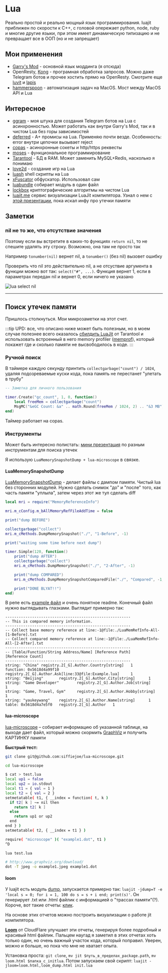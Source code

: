 # Lua

Реально простой и реально мощный язык программирования. luajit приближен по скорости к C++, с головой опережает python, node, ruby и многие другие языки, при этом имеет динамическую типизацию и не превращает все в ООП (но и не запрещает)

## Мои применения

- [Garry's Mod](https://wiki.facepunch.com/gmod/) - основной язык моддинга (я отсюда)
- OpenResty, [Kong](https://github.com/Kong/kong) - програмная обработка запросов. Можно даже Telegram ботов и прочее хостить прямо на OpenResty. Смотрите еще [luvit](https://luvit.io) и [lapis](https://leafo.net/lapis/)
- [hammerspoon](http://www.hammerspoon.org) - автоматизация задач на MacOS. Мост между MacOS API и Lua

## Интересное

- [ggram](http://git.io/ggram) - моя штука для создания Telegram ботов на Lua с асинхронностью. Может работать как внутри Garry's Mod, так и в чистом Lua без горы зависимостей
- [deferred](https://github.com/zserge/lua-promises/blob/master/deferred.lua) - A+ промисы на Lua. Применяю почти везде. Особенность: error внутри цепочки вызывает reject
- [copas](https://github.com/lunarmodules/copas) - асинхронные сокеты и http/https реквесты
- [moses](https://github.com/Yonaba/Moses/blob/master/moses.lua) - функциональное программирование
- [Tarantool](https://www.tarantool.io/en/doc/latest/tutorials/lua_tutorials/) - БД в RAM. Может заменить MySQL+Redis, насколько я понимаю
- [love2d](https://love2d.org) - создание игр на Lua
- [luash](https://github.com/zserge/luash) shell скрипты на Lua
- [xFuscator](https://github.com/superfsm/XFuscator) обфускатор. Использовал сам
- [luabundle](https://github.com/graue/luabundle) собирает модуль в один файл
- [lockbox](https://github.com/somesocks/lua-lockbox) криптографические алгоритмы на чистом Lua
- [luajit.me](https://github.com/rapidlua/luajit.me) сервис визуализации LuaJit компилятора. Узнал о нем с [этой презентации](https://www.youtube.com/watch?v=SeGK_NxmWOk), пока искал инфу про утечки памяти

## Заметки

### nil не то же, что отсутствие значения

Поэтому если вы встретите в каких-то функциях `return nil`, то не спешите удалять эту строку. Возможно, она там не просто так

Например `tonumber(nil)` вернет nil, а `tonumber()` (без nil) вызовет ошибку

Проверить что nil это действительно nil, а не отсуствие аргумента в функции можно вот так: `select("#", ...)`. Функция вернет 1, если в параметрах передан nil и вернет 0, если ничего не указано

![lua select nil](https://i.imgur.com/KVskJdN.jpg)

---

## Поиск утечек памяти

Пришлось столкнуться. Мои микрозаметки на этот счет.

:::tip
UPD: все, что описано ниже может быть полезным, но в моем случае полезнее всего оказалось [сбилдить LuaJit](https://github.com/TRIGONIM/ggram/blob/7e48477fb6e95fa9c8389bfc6ba253ab4631efed/Dockerfile_tarantool) от Tarantool и использовать встроенный в него memory profiler ([memprof](https://www.tarantool.io/en/doc/latest/reference/tooling/luajit_memprof/)), который покажет где и сколько памяти не высвободилось в коде.
:::

### Ручной поиск

В таймере каждую секунду принтить `collectgarbage("count") / 1024`, удаляя подозреваемые куски кода, пока память не перестанет "улетать в трубу"

```lua
-- Заметка для личного пользования

timer.Create("gc_count", 1, 0, function()
	local freeMem = collectgarbage("count")
	MsgMC("&eGC Count: &a" .. math.Round(freeMem / 1024, 2) .. "&3 MB")
end)
```

Таймер работает на copas.

### Инструменты

Может быть интересно полистать: [мини презентация](https://www.lua.org/wshop15/Musa2.pdf) по разным инструментам для поиска утечек

Я использую `LuaMemorySnapshotDump + lua-microscope` в связке.

#### LuaMemorySnapshotDump

[LuaMemorySnapshotDump](https://github.com/yaukeywang/LuaMemorySnapshotDump) - делает файлы с дампом памяти. Чистый lua без сторонних модулей. Нужно сделать снимок "до" и "после" того, как часть памяти "уплыла", затем через этот же тул сделать diff

```lua
local mri = require("MemoryReferenceInfo")

mri.m_cConfig.m_bAllMemoryRefFileAddTime = false

print("dump BEFORE")

collectgarbage("collect")
mri.m_cMethods.DumpMemorySnapshot("./", "1-Before", -1)

print("waiting some time before next dump")

timer.Simple(120, function()
	print("dump AFTER")
	collectgarbage("collect")
	mri.m_cMethods.DumpMemorySnapshot("./", "2-After", -1)

	print("dump COMPARED")
	mri.m_cMethods.DumpMemorySnapshotComparedFile("./", "Compared", -1, "./LuaMemRefInfo-All-[1-Before].txt", "./LuaMemRefInfo-All-[2-After].txt")

	print("DONE BLYAT!!")
end)

```

В репе есть [example файл](https://github.com/yaukeywang/LuaMemorySnapshotDump/blob/master/Example.lua) и очень понятное readme. Конечный файл нужно выглядывать глазками. Выглядит примерно так:

```
--------------------------------------------------------
-- This is compared memory information.
--------------------------------------------------------
-- Collect base memory reference at line:-1@file:./LuaMemRefInfo-All-[1-Before].txt
-- Collect compared memory reference at line:-1@file:./LuaMemRefInfo-All-[2-After].txt
--------------------------------------------------------
-- [Table/Function/String Address/Name] [Reference Path]        [Reference Count]
--------------------------------------------------------
string: "China" registry.2[_G].Author.Country[string]   1
function: 0x5618d4a99f10        registry.2[_G].Author.Ask[line:33@file:Example.lua]     1
string: "Beijing"       registry.2[_G].Author.City[string]      1
string: "Game Developer"        registry.2[_G].Author.Job[string]       1
string: "Game, Travel, Gym"     registry.2[_G].Author.Hobby[string]     1
string: "yaukeywang"    registry.2[_G].Author.Name[string]      1
table: 0x5618d4a7e5f0   registry.2[_G].Author   1
```

#### lua-microscope

[lua-microscope](http://siffiejoe.github.io/lua-microscope/) – собирает информацию об указанной таблице, на выходе дает файл, который можно скормить [GraphViz](http://www.graphviz.org) и получить КАРТИНКУ памяти

**Быстрый тест:**

```bash
git clone git@github.com:siffiejoe/lua-microscope.git

cd lua-microscope
```

```bash
$ cat > test.lua
local up1 = false
local up2 = io.stdout
local t1 = { val = 1 }
local t2 = { val = 2 }
setmetatable( t1, { __index = function( t, k )
  if t2[ k ] ~= nil then
    return t2[ k ]
  else
    return up1 or up2
  end
end } )
setmetatable( t2, { __index = t1 } )

require( "microscope" )( "example1.dot", t1 )
^D
```

```bash
lua test.lua

# http://www.graphviz.org/download/
dot -T jpeg -o example1.jpeg example1.dot
```

#### loom

У luajit есть модуль [dump](https://github.com/LuaJIT/LuaJIT/blob/master/src/jit/dump.lua), запускается примерно так: `luajit -jdump=T -e 'local s = 0; for i = 1, 100 do s = s + i end; print(s)'`. Он генерирует .txt или .html файлик с информацией о "трассах памяти"(?). Короче, вот такие отчеты: [клик](https://github.com/luavela/dumpanalyze/blob/master/tests/dump-files/test_cli.txt).

На основе этих отчетов можно построить визуализации о работе jit компилятора.

**[Loom](https://github.com/cloudflare/loom)** от CloudFlare улучшает эти отчеты, генерируя более подробный и красивый html файлик. Пальцем наугад я заметил в этих отчетах хоть только один, но очень важный участок кода, который поправил. Уверен, можно и больше, но пока что мне не хватает опыта.

Установка проста: `git clone`, `mv jit $путь_в_пределах_package.path`, `mv loom.html $папка_с_initlua`. Потом запускаем свой скрипт: `luajit -jloom=loom.html,loom_dump.html init.lua`
